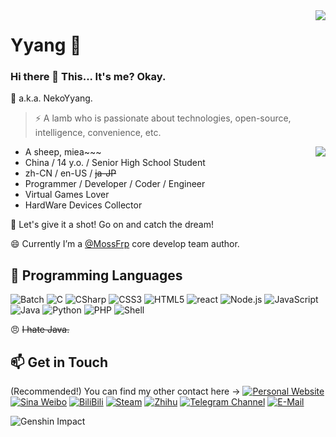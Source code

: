 <img align="right" src="https://github-readme-stats.vercel.app/api?username=NekoYyang&show_icons=true&hide_border=true&icon_color=000&title_color=000&include_all_commits_disable=false&custom_title=Mie~&count_private=true">

# Yyang 🔭

### Hi there 👋 This... It's me? Okay.

💬 a.k.a. NekoYyang.
> ⚡ A lamb who is passionate about technologies, open-source, intelligence, convenience, etc.

<img align="right" src="https://github-readme-stats.vercel.app/api/top-langs?username=NekoYyang&hide_border=true&title_color=000&layout=compact">

- A sheep, miea~~~
- China / 14 y.o. / Senior High School Student
- zh-CN / en-US / ~~ja-JP~~
- Programmer / Developer / Coder / Engineer
- Virtual Games Lover
- HardWare Devices Collector

💖 Let's give it a shot! Go on and catch the dream!

😄 Currently I’m a [@MossFrp](https://github.com/MossFrp) core develop team author.

## 🌱 Programming Languages

![Batch](https://img.shields.io/badge/-Batch-4d4d4d?style=flat-square&logo=windows%20terminal&logoColor=fff)
![C](https://img.shields.io/badge/-C-a8b9cc?style=flat-square&logo=C&logoColor=fff)
![CSharp](https://img.shields.io/badge/-CSharp-a8b9cc?style=flat-square&logo=Csharp&logoColor=fff)
![CSS3](https://img.shields.io/badge/-CSS3-1572b6?style=flat-square&logo=CSS3&labelColor=1572b6)
![HTML5](https://img.shields.io/badge/-HTML5-e34f26?style=flat-square&logo=HTML5&logoColor=fff)
![react](https://img.shields.io/badge/-React-4eaa25?style=flat-square&logo=react&logoColor=fff)
![Node.js](https://img.shields.io/badge/-Node.js-339933?style=flat-square&logo=Node.js&logoColor=fff)
![JavaScript](https://img.shields.io/badge/-JavaScript-f7df1e?style=flat-square&logo=JavaScript&labelColor=f7df1e&logoColor=000)
![Java](https://img.shields.io/badge/-Java-007396?style=flat-square&logo=Java&logoColor=fff)
![Python](https://img.shields.io/badge/-Python-3776ab?style=flat-square&logo=python&logoColor=fff)
![PHP](https://img.shields.io/badge/-PHP-777bb4?style=flat-square&logo=PHP&logoColor=fff)
![Shell](https://img.shields.io/badge/-Shell-4eaa25?style=flat-square&logo=gnu%20bash&logoColor=fff)

😠 ~~I hate Java.~~

## 📫 Get in Touch

(Recommended!) You can find my other contact here -> [![Personal Website](https://img.shields.io/badge/-Yang's%20Sheep%20Fold-ff6550?style=flat-square&logo=AddThis&logoColor=white&labelColor=ff6550)](https://nekoyyang.eu.org:233)
[![Sina Weibo](https://img.shields.io/badge/-Yyang-e6162d?style=flat-square&logo=sina-weibo&logoColor=white&labelColor=e6162d)](hhttps://weibo.com/6522469082/)
[![BiliBili](https://img.shields.io/badge/-Yyang-00a1d6?style=flat-square&logo=bilibili&logoColor=fff)](https://space.bilibili.com/498424665)
[![Steam](https://img.shields.io/badge/-何阳阳-000000?style=flat-square&logo=steam&logoColor=white&labelColor=000000)](https://steamcommunity.com/id/NekoYyang/)
[![Zhihu](https://img.shields.io/badge/-Yyang-0e88eB?style=flat-square&logo=zhihu&logoColor=fff)](https://zhihu.com/people/Yyang)
[![Telegram Channel](https://img.shields.io/badge/-t.me/NekoYyang-3db6f1?style=flat-square&logo=Telegram&logoColor=2ca5e0)](https://t.me/NekoYyang)
[![E-Mail](https://img.shields.io/badge/-Yyang@jinguanzj.com-168de2?style=flat-square&logo=mail.ru&logoColor=white&labelColor=168de2)](mailto:Yyang_at_jinguanzj.com)



![Genshin Impact](https://genshin-card.himiku.com/0,1,2,3,6,14/294808107.png)


